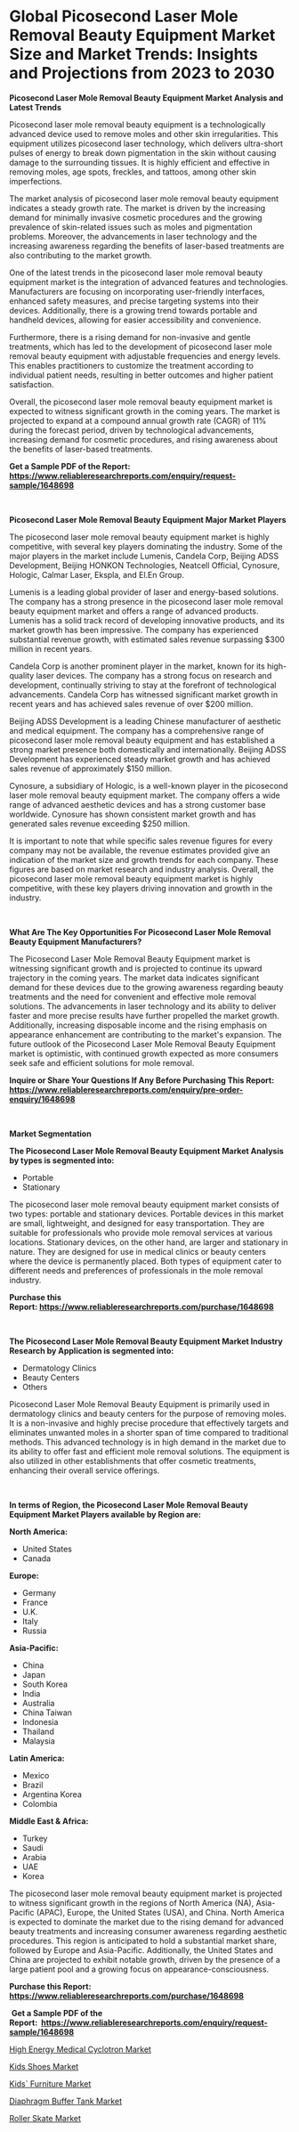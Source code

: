 <p><h1>Global Picosecond Laser Mole Removal Beauty Equipment Market Size and Market Trends: Insights and Projections from 2023 to 2030</h1></p><p><strong>Picosecond Laser Mole Removal Beauty Equipment Market Analysis and Latest Trends</strong></p>
<p><p>Picosecond laser mole removal beauty equipment is a technologically advanced device used to remove moles and other skin irregularities. This equipment utilizes picosecond laser technology, which delivers ultra-short pulses of energy to break down pigmentation in the skin without causing damage to the surrounding tissues. It is highly efficient and effective in removing moles, age spots, freckles, and tattoos, among other skin imperfections.</p><p>The market analysis of picosecond laser mole removal beauty equipment indicates a steady growth rate. The market is driven by the increasing demand for minimally invasive cosmetic procedures and the growing prevalence of skin-related issues such as moles and pigmentation problems. Moreover, the advancements in laser technology and the increasing awareness regarding the benefits of laser-based treatments are also contributing to the market growth.</p><p>One of the latest trends in the picosecond laser mole removal beauty equipment market is the integration of advanced features and technologies. Manufacturers are focusing on incorporating user-friendly interfaces, enhanced safety measures, and precise targeting systems into their devices. Additionally, there is a growing trend towards portable and handheld devices, allowing for easier accessibility and convenience.</p><p>Furthermore, there is a rising demand for non-invasive and gentle treatments, which has led to the development of picosecond laser mole removal beauty equipment with adjustable frequencies and energy levels. This enables practitioners to customize the treatment according to individual patient needs, resulting in better outcomes and higher patient satisfaction.</p><p>Overall, the picosecond laser mole removal beauty equipment market is expected to witness significant growth in the coming years. The market is projected to expand at a compound annual growth rate (CAGR) of 11% during the forecast period, driven by technological advancements, increasing demand for cosmetic procedures, and rising awareness about the benefits of laser-based treatments.</p></p>
<p><strong>Get a Sample PDF of the Report:&nbsp; <a href="https://www.reliableresearchreports.com/enquiry/request-sample/1648698">https://www.reliableresearchreports.com/enquiry/request-sample/1648698</a></strong></p>
<p>&nbsp;</p>
<p><strong>Picosecond Laser Mole Removal Beauty Equipment Major Market Players</strong></p>
<p><p>The picosecond laser mole removal beauty equipment market is highly competitive, with several key players dominating the industry. Some of the major players in the market include Lumenis, Candela Corp, Beijing ADSS Development, Beijing HONKON Technologies, Neatcell Official, Cynosure, Hologic, Calmar Laser, Ekspla, and El.En Group.</p><p>Lumenis is a leading global provider of laser and energy-based solutions. The company has a strong presence in the picosecond laser mole removal beauty equipment market and offers a range of advanced products. Lumenis has a solid track record of developing innovative products, and its market growth has been impressive. The company has experienced substantial revenue growth, with estimated sales revenue surpassing $300 million in recent years.</p><p>Candela Corp is another prominent player in the market, known for its high-quality laser devices. The company has a strong focus on research and development, continually striving to stay at the forefront of technological advancements. Candela Corp has witnessed significant market growth in recent years and has achieved sales revenue of over $200 million.</p><p>Beijing ADSS Development is a leading Chinese manufacturer of aesthetic and medical equipment. The company has a comprehensive range of picosecond laser mole removal beauty equipment and has established a strong market presence both domestically and internationally. Beijing ADSS Development has experienced steady market growth and has achieved sales revenue of approximately $150 million.</p><p>Cynosure, a subsidiary of Hologic, is a well-known player in the picosecond laser mole removal beauty equipment market. The company offers a wide range of advanced aesthetic devices and has a strong customer base worldwide. Cynosure has shown consistent market growth and has generated sales revenue exceeding $250 million.</p><p>It is important to note that while specific sales revenue figures for every company may not be available, the revenue estimates provided give an indication of the market size and growth trends for each company. These figures are based on market research and industry analysis. Overall, the picosecond laser mole removal beauty equipment market is highly competitive, with these key players driving innovation and growth in the industry.</p></p>
<p>&nbsp;</p>
<p><strong>What Are The Key Opportunities For Picosecond Laser Mole Removal Beauty Equipment Manufacturers?</strong></p>
<p><p>The Picosecond Laser Mole Removal Beauty Equipment market is witnessing significant growth and is projected to continue its upward trajectory in the coming years. The market data indicates significant demand for these devices due to the growing awareness regarding beauty treatments and the need for convenient and effective mole removal solutions. The advancements in laser technology and its ability to deliver faster and more precise results have further propelled the market growth. Additionally, increasing disposable income and the rising emphasis on appearance enhancement are contributing to the market's expansion. The future outlook of the Picosecond Laser Mole Removal Beauty Equipment market is optimistic, with continued growth expected as more consumers seek safe and efficient solutions for mole removal.</p></p>
<p><strong>Inquire or Share Your Questions If Any Before Purchasing This Report: <a href="https://www.reliableresearchreports.com/enquiry/pre-order-enquiry/1648698">https://www.reliableresearchreports.com/enquiry/pre-order-enquiry/1648698</a></strong></p>
<p>&nbsp;</p>
<p><strong>Market Segmentation</strong></p>
<p><strong>The Picosecond Laser Mole Removal Beauty Equipment Market Analysis by types is segmented into:</strong></p>
<p><ul><li>Portable</li><li>Stationary</li></ul></p>
<p><p>The picosecond laser mole removal beauty equipment market consists of two types: portable and stationary devices. Portable devices in this market are small, lightweight, and designed for easy transportation. They are suitable for professionals who provide mole removal services at various locations. Stationary devices, on the other hand, are larger and stationary in nature. They are designed for use in medical clinics or beauty centers where the device is permanently placed. Both types of equipment cater to different needs and preferences of professionals in the mole removal industry.</p></p>
<p><strong>Purchase this Report:&nbsp;<a href="https://www.reliableresearchreports.com/purchase/1648698">https://www.reliableresearchreports.com/purchase/1648698</a></strong></p>
<p>&nbsp;</p>
<p><strong>The Picosecond Laser Mole Removal Beauty Equipment Market Industry Research by Application is segmented into:</strong></p>
<p><ul><li>Dermatology Clinics</li><li>Beauty Centers</li><li>Others</li></ul></p>
<p><p>Picosecond Laser Mole Removal Beauty Equipment is primarily used in dermatology clinics and beauty centers for the purpose of removing moles. It is a non-invasive and highly precise procedure that effectively targets and eliminates unwanted moles in a shorter span of time compared to traditional methods. This advanced technology is in high demand in the market due to its ability to offer fast and efficient mole removal solutions. The equipment is also utilized in other establishments that offer cosmetic treatments, enhancing their overall service offerings.</p></p>
<p>&nbsp;</p>
<p><strong>In terms of Region, the Picosecond Laser Mole Removal Beauty Equipment Market Players available by Region are:</strong></p>
<p>
    <p> <strong> North America: </strong>
        <ul>
            <li>United States</li>
            <li>Canada</li>
        </ul>
        </p> 
    <p> <strong> Europe: </strong>
        <ul>
            <li>Germany</li>
            <li>France</li>
            <li>U.K.</li>
            <li>Italy</li>
            <li>Russia</li>
        </ul>
        </p> 
    <p> <strong> Asia-Pacific: </strong>
        <ul>
            <li>China</li>
            <li>Japan</li>
            <li>South Korea</li>
            <li>India</li>
            <li>Australia</li>
            <li>China Taiwan</li>
            <li>Indonesia</li>
            <li>Thailand</li>
            <li>Malaysia</li>
        </ul>
        </p> 
    <p> <strong> Latin America: </strong>
        <ul>
            <li>Mexico</li>
            <li>Brazil</li>
            <li>Argentina Korea</li>
            <li>Colombia</li>
        </ul>
        </p> 
    <p> <strong> Middle East & Africa: </strong>
        <ul>
            <li>Turkey</li>
            <li>Saudi</li>
            <li>Arabia</li>
            <li>UAE</li>
            <li>Korea</li>
        </ul>
    </p>
    </p>
<p><p>The picosecond laser mole removal beauty equipment market is projected to witness significant growth in the regions of North America (NA), Asia-Pacific (APAC), Europe, the United States (USA), and China. North America is expected to dominate the market due to the rising demand for advanced beauty treatments and increasing consumer awareness regarding aesthetic procedures. This region is anticipated to hold a substantial market share, followed by Europe and Asia-Pacific. Additionally, the United States and China are projected to exhibit notable growth, driven by the presence of a large patient pool and a growing focus on appearance-consciousness.</p></p>
<p><strong>Purchase this Report: <a href="https://www.reliableresearchreports.com/purchase/1648698">https://www.reliableresearchreports.com/purchase/1648698</a></strong></p>
<p>&nbsp;<strong>Get a Sample PDF of the Report:&nbsp;&nbsp;<a href="https://www.reliableresearchreports.com/enquiry/request-sample/1648698">https://www.reliableresearchreports.com/enquiry/request-sample/1648698</a></strong></p>
<p><strong></strong></p>
<p><p><a href="https://medium.com/@marcoslemke2023/high-energy-medical-cyclotron-market-insight-market-trends-growth-forecasted-from-2023-to-2030-7490fe7c3bb3">High Energy Medical Cyclotron Market</a></p><p><a href="https://www.linkedin.com/pulse/kids-shoes-market-insights-players-forecast-till-2030-e-researchr/">Kids Shoes Market</a></p><p><a href="https://www.linkedin.com/pulse/decoding-kids-furniture-market-deep-dive/">Kids` Furniture Market</a></p><p><a href="https://medium.com/@wilmaheaney/diaphragm-buffer-tank-market-size-cagr-trends-2024-2030-0ad53a086e0e">Diaphragm Buffer Tank Market</a></p><p><a href="https://www.linkedin.com/pulse/roller-skate-market-challenges-opportunities-growth-drivers/">Roller Skate Market</a></p></p>
